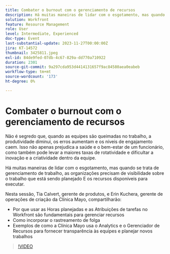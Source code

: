 ```yaml
---
title: Combater o burnout com o gerenciamento de recursos
description: Há muitas maneiras de lidar com o esgotamento, mas quando se trata de gerenciamento de trabalho, as organizações precisam de visibilidade sobre o trabalho que está sendo planejado E os recursos disponíveis para executar.
solution: Workfront
feature: Resource Management
role: User
level: Intermediate, Experienced
doc-type: Event
last-substantial-update: 2023-11-27T00:00:00Z
jira: KT-14572
thumbnail: 3425811.jpeg
exl-id: 84de9fed-07db-4c67-829a-dd770a710922
duration: 2301
source-git-commit: 9a297cda953d4414131657f9ac84580aea0eabeb
workflow-type: tm+mt
source-wordcount: '173'
ht-degree: 0%

---
```


# Combater o burnout com o gerenciamento de recursos

Não é segredo que, quando as equipes são queimadas no trabalho, a produtividade diminui, os erros aumentam e os níveis de engajamento caem. Isso não apenas prejudica a saúde e o bem-estar de um funcionário, como também pode levar a maiores taxas de rotatividade e dificultar a inovação e a criatividade dentro da equipe.

Há muitas maneiras de lidar com o esgotamento, mas quando se trata de gerenciamento de trabalho, as organizações precisam de visibilidade sobre o trabalho que está sendo planejado E os recursos disponíveis para executar.

Nesta sessão, Tia Calvert, gerente de produtos, e Erin Kuchera, gerente de operações de criação da Clínica Mayo, compartilharão:

* Por que usar as Horas planejadas e as Atribuições de tarefas no Workfront são fundamentais para gerenciar recursos
* Como incorporar o rastreamento de folga
* Exemplos de como a Clínica Mayo usa o Analytics e o Gerenciador de Recursos para fornecer transparência às equipes e planejar novos trabalhos

>[!VIDEO](https://video.tv.adobe.com/v/3457101/?learn=on&captions=por_br)

